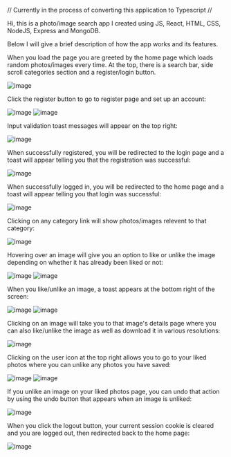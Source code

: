 // Currently in the process of converting this application to Typescript //

Hi, this is a photo/image search app I created using JS, React, HTML, CSS, NodeJS, Express and MongoDB.

Below I will give a brief description of how the app works and its features.

When you load the page you are greeted by the home page which loads random photos/images every time. At the top, there is a search bar, side scroll categories section and a register/login button.

![image](https://github.com/M0NDI/mondi-photo-gallery-fullstack/assets/52505246/47a3877b-0f4c-4090-9f73-a7109c11ccdd)

Click the register button to go to register page and set up an account:

![image](https://github.com/M0NDI/mondi-photo-gallery-fullstack/assets/52505246/07b8737f-b860-467f-bfda-1ebcfb5c37f1)
![image](https://github.com/M0NDI/mondi-photo-gallery-fullstack/assets/52505246/61e734e2-83e4-45e6-8e52-548c6bef9e49)

Input validation toast messages will appear on the top right:

![image](https://github.com/M0NDI/mondi-photo-gallery-fullstack/assets/52505246/2d893f48-f907-43e7-96db-b5659d904370)

When successfully registered, you will be redirected to the login page and a toast will appear telling you that the registration was successful:

![image](https://github.com/M0NDI/mondi-photo-gallery-fullstack/assets/52505246/6372c609-275b-46f0-885b-553c86188a44)

When successfully logged in, you will be redirected to the home page and a toast will appear telling you that login was successful:

![image](https://github.com/M0NDI/mondi-photo-gallery-fullstack/assets/52505246/abb461a9-d12d-42b0-894e-f472a104e98e)

Clicking on any category link will show photos/images relevent to that category:

![image](https://github.com/M0NDI/mondi-photo-gallery-fullstack/assets/52505246/b249eba9-ff04-4ac3-9fef-e5fd83c0ba35)

Hovering over an image will give you an option to like or unlike the image depending on whether it has already been liked or not:

![image](https://github.com/M0NDI/mondi-photo-gallery-fullstack/assets/52505246/9a2e36b0-9098-405c-9ba3-9fe49180f9b2)
![image](https://github.com/M0NDI/mondi-photo-gallery-fullstack/assets/52505246/8d946dda-8301-46e8-af42-7f70d4afbed3)

When you like/unlike an image, a toast appears at the bottom right of the screen:

![image](https://github.com/M0NDI/mondi-photo-gallery-fullstack/assets/52505246/70eb864a-da23-485e-b703-4d37e42776ae)
![image](https://github.com/M0NDI/mondi-photo-gallery-fullstack/assets/52505246/03b062cb-f994-41cd-93bf-fa85e6b9dc43)

Clicking on an image will take you to that image's details page where you can also like/unlike the image as well as download it in various resolutions:

![image](https://github.com/M0NDI/mondi-photo-gallery-fullstack/assets/52505246/a583485c-d0f7-4422-af99-d0cf96cb807c)

Clicking on the user icon at the top right allows you to go to your liked photos where you can unlike any photos you have saved:

![image](https://github.com/M0NDI/mondi-photo-gallery-fullstack/assets/52505246/dd214fcc-b28d-461f-9fd9-dc5445ce1bee)
![image](https://github.com/M0NDI/mondi-photo-gallery-fullstack/assets/52505246/27f93513-6632-46b5-96c8-239a9faa08b1)

If you unlike an image on your liked photos page, you can undo that action by using the undo button that appears when an image is unliked:

![image](https://github.com/M0NDI/mondi-photo-gallery-fullstack/assets/52505246/22b7a225-55e9-40bb-a0f9-192356ea90a3)

When you click the logout button, your current session cookie is cleared and you are logged out, then redirected back to the home page:

![image](https://github.com/M0NDI/mondi-photo-gallery-fullstack/assets/52505246/57a44d66-7d10-45be-a76f-298060c0a174)
